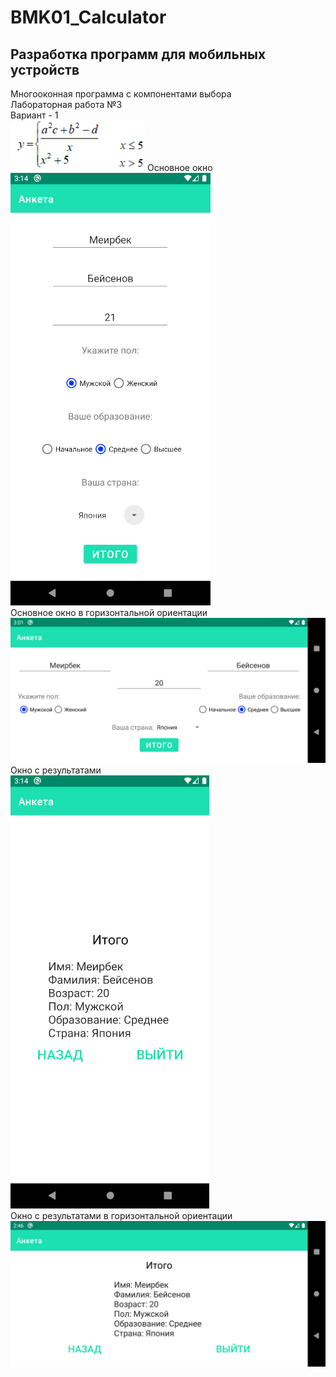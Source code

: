 # BMK01_Calculator
## Разработка программ для мобильных устройств
Многооконная программа с компонентами выбора
<br/>Лабораторная работа №3
<br/>Вариант - 1  
![primer](primer.png) 
Основное окно  
![main](main.png)  
Основное окно в горизонтальной ориентации  
![main_horizontal](main_horizontal.png) 
Окно с результатами  
![result](result.png)  
Окно с результатами в горизонтальной ориентации  
![result_horizontal](result_horizontal.png)